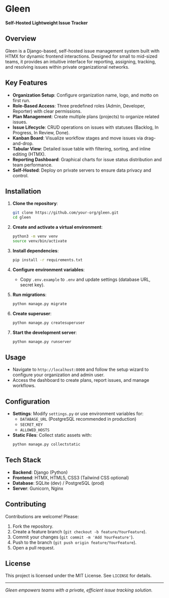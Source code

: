 # Gleen

**Self-Hosted Lightweight Issue Tracker**

## Overview

Gleen is a Django-based, self-hosted issue management system built with HTMX for dynamic frontend interactions. Designed for small to mid-sized teams, it provides an intuitive interface for reporting, assigning, tracking, and resolving issues within private organizational networks.

## Key Features

- **Organization Setup**: Configure organization name, logo, and motto on first run.
- **Role-Based Access**: Three predefined roles (Admin, Developer, Reporter) with clear permissions.
- **Plan Management**: Create multiple plans (projects) to organize related issues.
- **Issue Lifecycle**: CRUD operations on issues with statuses (Backlog, In Progress, In Review, Done).
- **Kanban Board**: Visualize workflow stages and move issues via drag-and-drop.
- **Tabular View**: Detailed issue table with filtering, sorting, and inline editing (HTMX).
- **Reporting Dashboard**: Graphical charts for issue status distribution and team performance.
- **Self-Hosted**: Deploy on private servers to ensure data privacy and control.

## Installation

1. **Clone the repository**:

   ```bash
   git clone https://github.com/your-org/gleen.git
   cd gleen
   ```

2. **Create and activate a virtual environment**:

   ```bash
   python3 -m venv venv
   source venv/bin/activate
   ```

3. **Install dependencies**:

   ```bash
   pip install -r requirements.txt
   ```

4. **Configure environment variables**:

   - Copy `.env.example` to `.env` and update settings (database URL, secret key).

5. **Run migrations**:

   ```bash
   python manage.py migrate
   ```

6. **Create superuser**:

   ```bash
   python manage.py createsuperuser
   ```

7. **Start the development server**:

   ```bash
   python manage.py runserver
   ```

## Usage

- Navigate to `http://localhost:8000` and follow the setup wizard to configure your organization and admin user.
- Access the dashboard to create plans, report issues, and manage workflows.

## Configuration

- **Settings**: Modify `settings.py` or use environment variables for:
  - `DATABASE_URL` (PostgreSQL recommended in production)
  - `SECRET_KEY`
  - `ALLOWED_HOSTS`
- **Static Files**: Collect static assets with:
  ```bash
  python manage.py collectstatic
  ```

## Tech Stack

- **Backend**: Django (Python)
- **Frontend**: HTMX, HTML5, CSS3 (Tailwind CSS optional)
- **Database**: SQLite (dev) / PostgreSQL (prod)
- **Server**: Gunicorn, Nginx

## Contributing

Contributions are welcome! Please:

1. Fork the repository.
2. Create a feature branch (`git checkout -b feature/YourFeature`).
3. Commit your changes (`git commit -m 'Add YourFeature'`).
4. Push to the branch (`git push origin feature/YourFeature`).
5. Open a pull request.

## License

This project is licensed under the MIT License. See `LICENSE` for details.

---

*Gleen empowers teams with a private, efficient issue tracking solution.*

